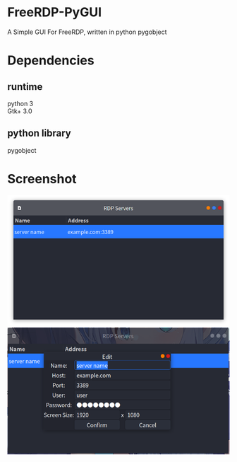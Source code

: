 # FreeRDP-PyGUI
A Simple GUI For FreeRDP, written in python pygobject  

# Dependencies
## runtime
python 3  
Gtk+ 3.0  
## python library
pygobject  

# Screenshot
![image](https://github.com/LDLDL/FreeRDP-PyGUI/blob/main/pics/main_window.png)  
![image](https://github.com/LDLDL/FreeRDP-PyGUI/blob/main/pics/edit.png)  